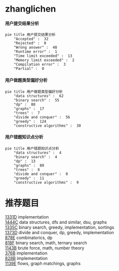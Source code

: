 # zhanglichen

<!-- tabs:start -->



#### **用户提交结果分析**

```mermaid
pie title 用户提交结果分析
    "Accepted" :  32
    "Rejected" :  0
    "Wrong answer" :  48
    "Runtime error" :  1
    "Time limit exceeded" :  13
    "Memory limit exceeded" :  2
    "Compilation error" :  3
    "Partial" :  0
```

#### **用户做题类型偏好分析**

```mermaid
pie title 用户做题类型偏好分析
    "data structures" :  62
    "binary search" :  55
    "dp" :  88
    "graphs" :  17
    "trees" :  7
    "divide and conquer" :  56
    "greedy" :  124
    "constructive algorithms" :  30
```
#### **用户错题知识点分析**

```mermaid
pie title 用户错题知识点分析
    "data structures" :  4
    "binary search" :  4
    "dp" :  13
    "graphs" :  80
    "trees" :  8
    "divide and conquer" :  0
    "greedy" :  11
    "constructive algorithms" :  9
```



<!-- tabs:end -->
# 推荐题目
[1331D](https://codeforces.com/contest/1331/problem/D)		implementation		  
[1444C](https://codeforces.com/contest/1444/problem/C)		data structures,
                        dfs and similar,
                        dsu,
                        graphs		  
[1335C](https://codeforces.com/contest/1335/problem/C)		binary search,
                        greedy,
                        implementation,
                        sortings		  
[1373D](https://codeforces.com/contest/1373/problem/D)		divide and conquer,
                        dp,
                        greedy,
                        implementation		  
[878E](https://codeforces.com/contest/878/problem/E)		combinatorics,
                        dp		  
[818F](https://codeforces.com/contest/818/problem/F)		binary search,
                        math,
                        ternary search		  
[1143B](https://codeforces.com/contest/1143/problem/B)		brute force,
                        math,
                        number theory		  
[376B](https://codeforces.com/contest/376/problem/B)		implementation		  
[828B](https://codeforces.com/contest/828/problem/B)		implementation		  
[1139E](https://codeforces.com/contest/1139/problem/E)		flows,
                        graph matchings,
                        graphs		  
